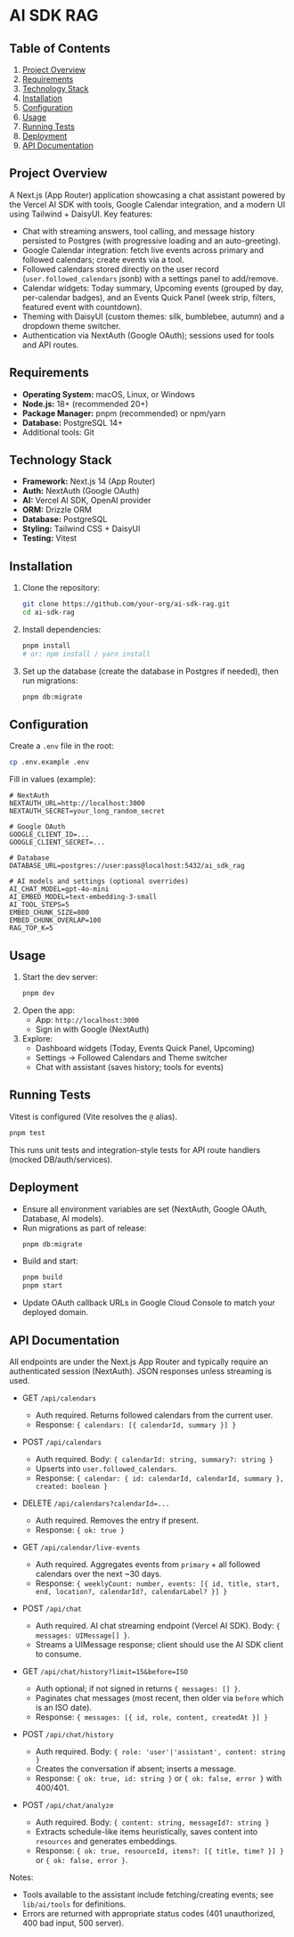 # AI SDK RAG

## Table of Contents
1. [Project Overview](#project-overview)
2. [Requirements](#requirements)
3. [Technology Stack](#technology-stack)
4. [Installation](#installation)
5. [Configuration](#configuration)
6. [Usage](#usage)
7. [Running Tests](#running-tests)
8. [Deployment](#deployment)
9. [API Documentation](#api-documentation)

## Project Overview
A Next.js (App Router) application showcasing a chat assistant powered by the Vercel AI SDK with tools, Google Calendar integration, and a modern UI using Tailwind + DaisyUI. Key features:
- Chat with streaming answers, tool calling, and message history persisted to Postgres (with progressive loading and an auto-greeting).
- Google Calendar integration: fetch live events across primary and followed calendars; create events via a tool.
- Followed calendars stored directly on the user record (`user.followed_calendars` jsonb) with a settings panel to add/remove.
- Calendar widgets: Today summary, Upcoming events (grouped by day, per-calendar badges), and an Events Quick Panel (week strip, filters, featured event with countdown).
- Theming with DaisyUI (custom themes: silk, bumblebee, autumn) and a dropdown theme switcher.
- Authentication via NextAuth (Google OAuth); sessions used for tools and API routes.

## Requirements
- **Operating System:** macOS, Linux, or Windows
- **Node.js:** 18+ (recommended 20+)
- **Package Manager:** pnpm (recommended) or npm/yarn
- **Database:** PostgreSQL 14+
- Additional tools: Git

## Technology Stack
- **Framework:** Next.js 14 (App Router)
- **Auth:** NextAuth (Google OAuth)
- **AI:** Vercel AI SDK, OpenAI provider
- **ORM:** Drizzle ORM
- **Database:** PostgreSQL
- **Styling:** Tailwind CSS + DaisyUI
- **Testing:** Vitest

## Installation
1. Clone the repository:
    ```sh
    git clone https://github.com/your-org/ai-sdk-rag.git
    cd ai-sdk-rag
    ```

2. Install dependencies:
    ```sh
    pnpm install
    # or: npm install / yarn install
    ```

3. Set up the database (create the database in Postgres if needed), then run migrations:
    ```sh
    pnpm db:migrate
    ```

## Configuration
Create a `.env` file in the root:
```sh
cp .env.example .env
```
Fill in values (example):
```env
# NextAuth
NEXTAUTH_URL=http://localhost:3000
NEXTAUTH_SECRET=your_long_random_secret

# Google OAuth
GOOGLE_CLIENT_ID=...
GOOGLE_CLIENT_SECRET=...

# Database
DATABASE_URL=postgres://user:pass@localhost:5432/ai_sdk_rag

# AI models and settings (optional overrides)
AI_CHAT_MODEL=gpt-4o-mini
AI_EMBED_MODEL=text-embedding-3-small
AI_TOOL_STEPS=5
EMBED_CHUNK_SIZE=800
EMBED_CHUNK_OVERLAP=100
RAG_TOP_K=5
```

## Usage
1. Start the dev server:
    ```sh
    pnpm dev
    ```
2. Open the app:
    - App: `http://localhost:3000`
    - Sign in with Google (NextAuth)
3. Explore:
    - Dashboard widgets (Today, Events Quick Panel, Upcoming)
    - Settings → Followed Calendars and Theme switcher
    - Chat with assistant (saves history; tools for events)

## Running Tests
Vitest is configured (Vite resolves the `@` alias).
```sh
pnpm test
```
This runs unit tests and integration-style tests for API route handlers (mocked DB/auth/services).

## Deployment
- Ensure all environment variables are set (NextAuth, Google OAuth, Database, AI models).
- Run migrations as part of release:
    ```sh
    pnpm db:migrate
    ```
- Build and start:
    ```sh
    pnpm build
    pnpm start
    ```
- Update OAuth callback URLs in Google Cloud Console to match your deployed domain.

## API Documentation

All endpoints are under the Next.js App Router and typically require an authenticated session (NextAuth). JSON responses unless streaming is used.

- GET `/api/calendars`
  - Auth required. Returns followed calendars from the current user.
  - Response: `{ calendars: [{ calendarId, summary }] }`

- POST `/api/calendars`
  - Auth required. Body: `{ calendarId: string, summary?: string }`
  - Upserts into `user.followed_calendars`.
  - Response: `{ calendar: { id: calendarId, calendarId, summary }, created: boolean }`

- DELETE `/api/calendars?calendarId=...`
  - Auth required. Removes the entry if present.
  - Response: `{ ok: true }`

- GET `/api/calendar/live-events`
  - Auth required. Aggregates events from `primary` + all followed calendars over the next ~30 days.
  - Response: `{ weeklyCount: number, events: [{ id, title, start, end, location?, calendarId?, calendarLabel? }] }`

- POST `/api/chat`
  - Auth required. AI chat streaming endpoint (Vercel AI SDK). Body: `{ messages: UIMessage[] }`.
  - Streams a UIMessage response; client should use the AI SDK client to consume.

- GET `/api/chat/history?limit=15&before=ISO`
  - Auth optional; if not signed in returns `{ messages: [] }`.
  - Paginates chat messages (most recent, then older via `before` which is an ISO date).
  - Response: `{ messages: [{ id, role, content, createdAt }] }`

- POST `/api/chat/history`
  - Auth required. Body: `{ role: 'user'|'assistant', content: string }`
  - Creates the conversation if absent; inserts a message.
  - Response: `{ ok: true, id: string }` or `{ ok: false, error }` with 400/401.

- POST `/api/chat/analyze`
  - Auth required. Body: `{ content: string, messageId?: string }`
  - Extracts schedule-like items heuristically, saves content into `resources` and generates embeddings.
  - Response: `{ ok: true, resourceId, items?: [{ title, time? }] }` or `{ ok: false, error }`.

Notes:
- Tools available to the assistant include fetching/creating events; see `lib/ai/tools` for definitions.
- Errors are returned with appropriate status codes (401 unauthorized, 400 bad input, 500 server).
